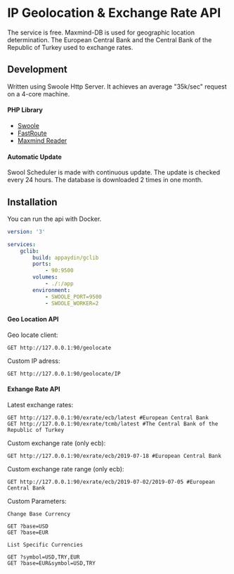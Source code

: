 # IP Geolocation & Exchange Rate API

The service is free. Maxmind-DB is used for geographic location determination. The European Central Bank and the Central Bank of the Republic of Turkey used to exchange rates.

## Development
Written using Swoole Http Server. It achieves an average "35k/sec" request on a 4-core machine. 

#### PHP Library
* [Swoole](https://github.com/swoole/swoole-src)
* [FastRoute](https://github.com/nikic/FastRoute)
* [Maxmind Reader](https://github.com/maxmind/MaxMind-DB-Reader-php)

#### Automatic Update
Swool Scheduler is made with continuous update. The update is checked every 24 hours. The database is downloaded 2 times in one month. 

## Installation
You can run the api with Docker.
```yaml
version: '3'

services:
    gclib:
        build: appaydin/gclib
        ports:
            - 90:9500
        volumes:
            - ./:/app
        environment:
            - SWOOLE_PORT=9500
            - SWOOLE_WORKER=2
```

#### Geo Location API
Geo locate client: 
```
GET http://127.0.0.1:90/geolocate
```
Custom IP adress:
```
GET http://127.0.0.1:90/geolocate/IP
```

#### Exhange Rate API
Latest exchange rates:
```
GET http://127.0.0.1:90/exrate/ecb/latest #European Central Bank
GET http://127.0.0.1:90/exrate/tcmb/latest #The Central Bank of the Republic of Turkey
```
Custom exchange rate (only ecb):
```
GET http://127.0.0.1:90/exrate/ecb/2019-07-18 #European Central Bank
```
Custom exchange rate range (only ecb):
```
GET http://127.0.0.1:90/exrate/ecb/2019-07-02/2019-07-05 #European Central Bank
```
Custom Parameters:
```
Change Base Currency

GET ?base=USD
GET ?base=EUR

List Specific Currencies

GET ?symbol=USD,TRY,EUR
GET ?base=EUR&symbol=USD,TRY
```